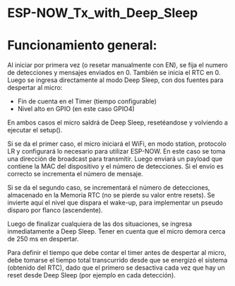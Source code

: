 # ESP-NOW_Tx_with_Deep_Sleep
# Funcionamiento general:

Al iniciar por primera vez (o resetar manualmente con EN), se fija el numero de detecciones y mensajes enviados en 0. También se inicia el RTC en 0.
Luego se ingresa directamente al modo Deep Sleep, con dos fuentes para despertar al micro:

- Fin de cuenta en el Timer (tiempo configurable)
- Nivel alto en GPIO (en este caso GPIO4)

En ambos casos el micro saldrá de Deep Sleep, resetéandose y volviendo a ejecutar el setup().

Si se da el primer caso, el micro iniciará el WiFi, en modo station, protocolo LR y configurará lo
necesario para utilizar ESP-NOW. En este caso se toma una dirección de broadcast para transmitir.
Luego enviará un payload que contiene la MAC del dispositivo y el número de detecciones. Si el envío es correcto se incrementa el número de mensaje.

Si se da el segundo caso, se incrementará el número de detecciones, almacenado en la Memoria RTC (no se pierde su valor entre resets). Se invierte aquí el nivel que dispara el wake-up, para implementar un pseudo disparo por flanco (ascendente).

Luego de finalizar cualquiera de las dos situaciones, se ingresa inmediatamente a Deep Sleep. Tener en cuenta que el micro demora cerca de 250 ms en despertar.

Para definir el tiempo que debe contar el timer antes de despertar al micro, debe tomarse el tiempo total transcurrido desde que se energizó el sistema (obtenido del RTC), dado que el primero se desactiva cada vez que hay un reset desde Deep Sleep (por ejemplo en cada detección).
